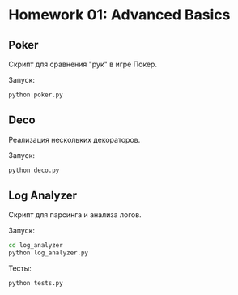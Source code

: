 # Homework 01: Advanced Basics

## Poker

Скрипт для сравнения "рук" в игре Покер.

Запуск:

```bash
python poker.py
```



## Deco

Реализация нескольких декораторов.

Запуск:

```bash
python deco.py
```



## Log Analyzer

Скрипт для парсинга и анализа логов.

Запуск:

```bash
cd log_analyzer
python log_analyzer.py
```

Тесты:

```bash
python tests.py
```